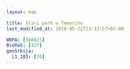```yaml
---
layout: map

title: Stari park u Temerinu
last_modified_at: 2018-05-22T23:33:57+02:00

WDPA: [388825]
BioRaS: [327]
geoSrbija:
  L1_183: [70]
---
```

